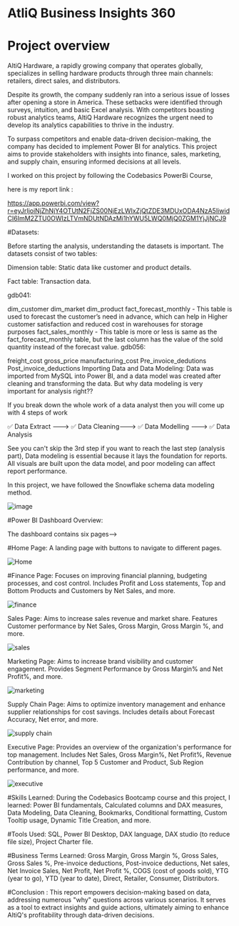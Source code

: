 # AtliQ Business Insights 360

# Project overview


AltiQ Hardware, a rapidly growing company that operates globally, specializes in selling hardware products through three main channels: retailers, direct sales, and distributors.

Despite its growth, the company suddenly ran into a serious issue of losses after opening a store in America. These setbacks were identified through surveys, intuition, and basic Excel analysis. With competitors boasting robust analytics teams, AltiQ Hardware recognizes the urgent need to develop its analytics capabilities to thrive in the industry.

To surpass competitors and enable data-driven decision-making, the company has decided to implement Power BI for analytics. This project aims to provide stakeholders with insights into finance, sales, marketing, and supply chain, ensuring informed decisions at all levels.


I worked on this project by following the Codebasics PowerBi Course,

here is my report link :

https://app.powerbi.com/view?r=eyJrIjoiNjZhNjY4OTUtN2FjZS00NjEzLWIxZjQtZDE3MDUxODA4NzA5IiwidCI6ImM2ZTU0OWIzLTVmNDUtNDAzMi1hYWU5LWQ0MjQ0ZGM1YjJjNCJ9


#Datasets:


Before starting the analysis, understanding the datasets is important. The datasets consist of two tables:

Dimension table: Static data like customer and product details.

Fact table: Transaction data.

gdb041:

dim_customer
dim_market
dim_product
fact_forecast_monthly - This table is used to forecast the customer’s need in advance, which can help in Higher customer satisfaction and reduced cost in warehouses for storage purposes
fact_sales_monthly - This table is more or less is same as the fact_forecast_monthly table, but the last column has the value of the sold quantity instead of the forecast value.
gdb056:

freight_cost
gross_price
manufacturing_cost
Pre_invoice_dedutions
Post_invoice_deductions
Importing Data and Data Modeling:
Data was imported from MySQL into Power BI, and a data model was created after cleaning and transforming the data. But why data modeling is very important for analysis right??

If you break down the whole work of a data analyst then you will come up with 4 steps of work

✅ Data Extract ---> ✅ Data Cleaning---> ✅ Data Modelling ---> ✅ Data Analysis

See you can't skip the 3rd step if you want to reach the last step (analysis part), Data modeling is essential because it lays the foundation for reports. All visuals are built upon the data model, and poor modeling can affect report performance.

In this project, we have followed the Snowflake schema data modeling method.


![image](https://github.com/user-attachments/assets/30ca5626-5a9f-468c-8b28-87c75b3e2145)





#Power BI Dashboard Overview:

The dashboard contains six pages-->


 #Home Page: A landing page with buttons to navigate to different pages.


![Home](https://github.com/user-attachments/assets/97fd870d-e341-4509-8fc0-1873ae33da21)

#Finance Page: Focuses on improving financial planning, budgeting processes, and cost control. Includes Profit and Loss statements, Top and Bottom Products and Customers by Net Sales, and more.

![finance](https://github.com/user-attachments/assets/c7e8da1b-ec8a-44d2-95ea-245a8956ab28)


Sales Page: Aims to increase sales revenue and market share. Features Customer performance by Net Sales, Gross Margin, Gross Margin %, and more.

![sales](https://github.com/user-attachments/assets/31b23e77-5315-4072-ae94-e888766d5254)


Marketing Page: Aims to increase brand visibility and customer engagement. Provides Segment Performance by Gross Margin% and Net Profit%, and more.


![marketing](https://github.com/user-attachments/assets/ef881bb5-b61b-421b-a831-b13ee3d6cf3f)

Supply Chain Page: Aims to optimize inventory management and enhance supplier relationships for cost savings. Includes details about Forecast Accuracy, Net error, and more.

![supply chain](https://github.com/user-attachments/assets/451465dd-f15f-42e3-8ce7-b2264c0713f5)


Executive Page: Provides an overview of the organization's performance for top management. Includes Net Sales, Gross Margin%, Net Profit%, Revenue Contribution by channel, Top 5 Customer and Product, Sub Region performance, and more.


![executive](https://github.com/user-attachments/assets/b25a60e2-fb1f-44ab-a077-440c515383e1)


#Skills Learned:
During the Codebasics Bootcamp course and this project, I learned: Power BI fundamentals, Calculated columns and DAX measures, Data Modeling, Data Cleaning, Bookmarks, Conditional formatting, Custom Tooltip usage, Dynamic Title Creation, and more.


#Tools Used:
SQL, Power BI Desktop, DAX language, DAX studio (to reduce file size), Project Charter file.


#Business Terms Learned:
Gross Margin, Gross Margin %, Gross Sales, Gross Sales %, Pre-invoice deductions, Post-invoice deductions, Net sales, Net Invoice Sales, Net Profit, Net Profit %, COGS (cost of goods sold), YTG (year to go), YTD (year to date), Direct, Retailer, Consumer, Distributors.


#Conclusion :
This report empowers decision-making based on data, addressing numerous "why" questions across various scenarios. It serves as a tool to extract insights and guide actions, ultimately aiming to enhance AltiQ's profitability through data-driven decisions.





